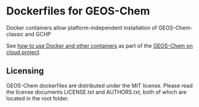 # Dockerfiles for GEOS-Chem

Docker containers allow platform-independent installation of GEOS-Chem-classic and GCHP

See [how to use Docker and other containers](https://cloud-gc.readthedocs.io/en/latest/chapter03_advanced-tutorial/container.html) as part of the [GEOS-Chem on cloud project](http://cloud.geos-chem.org).

## Licensing

GEOS-Chem dockerfiles are distributed under the MIT license.  Please read
the license documents LICENSE.txt and AUTHORS.txt, both of which are
located in the root folder.